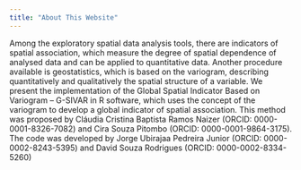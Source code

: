 ```yaml
---
title: "About This Website"
---
```


Among the exploratory spatial data analysis tools, there are indicators of spatial association, which measure the degree of spatial dependence of analysed data and can be applied to quantitative data. Another procedure available is geostatistics, which is based on the variogram, describing quantitatively and qualitatively the spatial structure of a variable. We present the implementation of the Global Spatial Indicator Based on Variogram – G-SIVAR in R software, which uses the concept of the variogram to develop a global indicator of spatial association. This method was proposed by Cláudia Cristina Baptista Ramos Naizer (ORCID: 0000-0001-8326-7082) and Cira Souza Pitombo (ORCID: 0000-0001-9864-3175). The code was developed by Jorge Ubirajaa Pedreira Junior (ORCID: 0000-0002-8243-5395) and David Souza Rodrigues (ORCID: 0000-0002-8334-5260)
